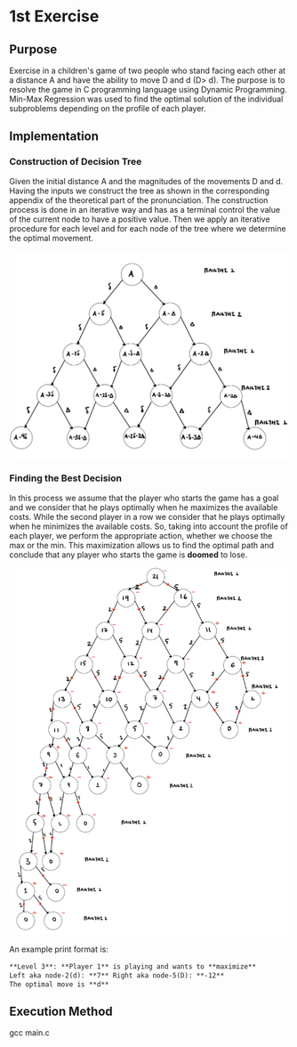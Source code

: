 # 1st Exercise
## Purpose
Exercise in a children's game of two people who stand facing each other at a distance A and have the ability to move D and d (D> d).
The purpose is to resolve the game in C programming language using Dynamic Programming.
Min-Max Regression was used to find the optimal solution of the individual subproblems depending on the profile of each player.
## Implementation
### Construction of Decision Tree
Given the initial distance A and the magnitudes of the movements D and d.
Having the inputs we construct the tree as shown in the corresponding appendix of the theoretical part of the pronunciation.
The construction process is done in an iterative way and has as a terminal control the value of the current node to have a positive value.
Then we apply an iterative procedure for each level and for each node of the tree where we determine the optimal movement.

![](../Photos/photo.jpg "Photo1")

### Finding the Best Decision
In this process we assume that the player who starts the game has a goal and we consider that he plays optimally when he maximizes the available costs.
While the second player in a row we consider that he plays optimally when he minimizes the available costs. So, taking into account the profile of each player,
we perform the appropriate action, whether we choose the max or the min. 
This maximization allows us to find the optimal path and conclude that any player who starts the game is **doomed** to lose.

![](../Photos/photo2.jpg "Photo2")

An example print format is:
```
**Level 3**: **Player 1** is playing and wants to **maximize**  
Left aka node-2(d): **7** Right aka node-5(D): **-12**  
The optimal move is **d**  
```
## Execution Method

gcc main.c